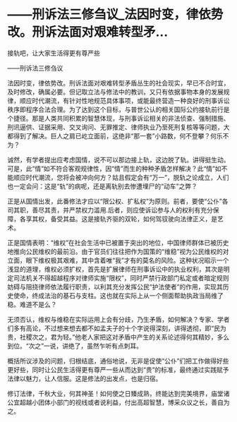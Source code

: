 # ——刑诉法三修刍议_法因时变，律依势改。刑诉法面对艰难转型矛...

接轨吧，让大家生活得更有尊严些

——刑诉法三修刍议

法因时变，律依势改。刑诉法面对艰难转型矛盾丛生的社会现实，早已不合时宜，及时修改，确属必要。但记取立法与修法中的教训，又只有依据事物本身的发展规律，顺应时代潮流，有针对性地规范具体事项，或能最终营造一种良好的刑事诉讼秩序即程序合法合理。为了达到这个目标，与普世公认的相关国际公约接轨前行是个捷径。那是人类共同积累的智慧体现，与刑事诉讼相关的非法侦查、强制措施、刑讯逼供、证据采用、交叉询问、无罪推定、律师执业乃至死刑复核等等问题，大都得到了解决。巨人之肩已屹立面前，这绝非“那一套”小路数，何不登攀？何乐不为？

诚然，有学者提出应考虑国情，说不可以那边接上轨，这边脱了轨。讲得挺生动。可是，此“情”如不符合客观规律性，因“情”而生的种种矛盾怎样解决？此“情”如不能顺应时代潮流，您将会被冲向何方？姑且假定会有“万一”，脱轨之论成立，人们也一定会问：这是“轨”的病呢，还是离轨别去惨遭埋尸的“动车”之弊？

正是从国情出发，此番修法才应以“限公权、扩私权”为原则。前者，要使“公仆”各司其职，善尽其责，并严禁权力滥用.后者，则应使诉讼参与人的权利有充分保障，各享其权，备受其益。这是接轨齐驱的双轮，如何驾驭驶向法律正义，是艺术。

正是国情表明：“维权”在社会生活中已被置于突出的地位，中国律师群体已被历史地推向公民维权的最前沿。由于官员们往往把作为国策的“维稳”视为公民维权的对立面，眼下维权极其艰难，其中含着唯“我”才有的莫名的风险。这种状况昭示一个浅显的道理，维权必须扩权，首先是扩展律师在刑事诉讼中的执业权利，其次是明定司法机关不得超越程序对律师实施“限权”，同时严禁行政部门私定或者暗定规则妨碍与阻挠律师依法履行职责，以利其充分发挥公民“护法使者”的作用，实现其历史使命，终成法治的基石与支柱。这也就在实际上从一个侧面帮助执政当局维了稳。难道不是么？

无须否认，维权与维稳在实际运用上会有分歧，乃生矛盾，如何解决？专家、学者们多有高论，不过想来想去都不如孟夫子的十个字说得深刻，讲得透彻，即“民为贵，社稷次之，君为轻。”他老人家把这对矛盾中产生的关系论述得何其精妙，多么到位。“次之”一说，讲绝了，虽然乍听有点刺耳。

概括所议涉及的问题，归根结底，通俗地说，无非是促使“公仆”们把工作做得好些更好些，同时让公民生活得更有尊严一些从而达到“贵”的标准，最终通过实践赋予法律以魅力，让人信服。这是修法的出发点，也是归宿。

修订法律，千秋大业，何其神圣！如何使之日臻成熟，终能达到完美境界，庙堂诸公宜超越小团体小部门的视线或者说利益，付出高超智慧，博采众议之长，善自为之。